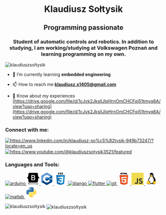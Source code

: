 <h1 align="center">Klaudiusz Sołtysik</h1>
<h2 align="center">Programming passionate</h2>
<h3 align="center">Student of automatic controls and robotics. In addition to studying, I am working/studying at Volkswagen Poznań and learning programming on my own.</h3>

<p align="left"> <img src="https://komarev.com/ghpvc/?username=klaudiuszsoltysik&label=Profile%20views&color=0e75b6&style=flat" alt="klaudiuszsoltysik" /> </p>

- 🌱 I’m currently learning **embedded engineering**

- 📫 How to reach me **klaudiusz.s1405@gmail.com**

- 📄 Know about my experiences [https://drive.google.com/file/d/1cJvk2JkslIJlqHrnOmCHCFqi51tmyq8A/view?usp=sharing](https://drive.google.com/file/d/1cJvk2JkslIJlqHrnOmCHCFqi51tmyq8A/view?usp=sharing)

<h3 align="left">Connect with me:</h3>
<p align="left">
<a href="https://www.linkedin.com/in/klaudiusz-so%c5%82tysik-949b73247/?locale=en_us" target="blank"><img align="center" src="https://raw.githubusercontent.com/rahuldkjain/github-profile-readme-generator/master/src/images/icons/Social/linked-in-alt.svg" alt="https://www.linkedin.com/in/klaudiusz-so%c5%82tysik-949b73247/?locale=en_us" height="30" width="40" /></a>
<a href="https://www.youtube.com/@klaudiuszsotysik3521/featured" target="blank"><img align="center" src="https://raw.githubusercontent.com/rahuldkjain/github-profile-readme-generator/master/src/images/icons/Social/youtube.svg" alt="https://www.youtube.com/@klaudiuszsotysik3521/featured" height="30" width="40" /></a>
</p>

<h3 align="left">Languages and Tools:</h3>
<p align="left"> <a href="https://www.arduino.cc/" target="_blank" rel="noreferrer"> <img src="https://cdn.worldvectorlogo.com/logos/arduino-1.svg" alt="arduino" width="40" height="40"/> </a> <a href="https://getbootstrap.com" target="_blank" rel="noreferrer"> <img src="https://raw.githubusercontent.com/devicons/devicon/master/icons/bootstrap/bootstrap-plain-wordmark.svg" alt="bootstrap" width="40" height="40"/> </a> <a href="https://www.w3schools.com/cpp/" target="_blank" rel="noreferrer"> <img src="https://raw.githubusercontent.com/devicons/devicon/master/icons/cplusplus/cplusplus-original.svg" alt="cplusplus" width="40" height="40"/> </a> <a href="https://www.w3schools.com/css/" target="_blank" rel="noreferrer"> <img src="https://raw.githubusercontent.com/devicons/devicon/master/icons/css3/css3-original-wordmark.svg" alt="css3" width="40" height="40"/> </a> <a href="https://www.djangoproject.com/" target="_blank" rel="noreferrer"> <img src="https://cdn.worldvectorlogo.com/logos/django.svg" alt="django" width="40" height="40"/> </a> <a href="https://flutter.dev" target="_blank" rel="noreferrer"> <img src="https://www.vectorlogo.zone/logos/flutterio/flutterio-icon.svg" alt="flutter" width="40" height="40"/> </a> <a href="https://git-scm.com/" target="_blank" rel="noreferrer"> <img src="https://www.vectorlogo.zone/logos/git-scm/git-scm-icon.svg" alt="git" width="40" height="40"/> </a> <a href="https://www.w3.org/html/" target="_blank" rel="noreferrer"> <img src="https://raw.githubusercontent.com/devicons/devicon/master/icons/html5/html5-original-wordmark.svg" alt="html5" width="40" height="40"/> </a> <a href="https://developer.mozilla.org/en-US/docs/Web/JavaScript" target="_blank" rel="noreferrer"> <img src="https://raw.githubusercontent.com/devicons/devicon/master/icons/javascript/javascript-original.svg" alt="javascript" width="40" height="40"/> </a> <a href="https://www.linux.org/" target="_blank" rel="noreferrer"> <img src="https://raw.githubusercontent.com/devicons/devicon/master/icons/linux/linux-original.svg" alt="linux" width="40" height="40"/> </a> <a href="https://www.mathworks.com/" target="_blank" rel="noreferrer"> <img src="https://upload.wikimedia.org/wikipedia/commons/2/21/Matlab_Logo.png" alt="matlab" width="40" height="40"/> </a> <a href="https://www.python.org" target="_blank" rel="noreferrer"> <img src="https://raw.githubusercontent.com/devicons/devicon/master/icons/python/python-original.svg" alt="python" width="40" height="40"/> </a> </p>

<p><img align="left" src="https://github-readme-stats.vercel.app/api/top-langs?username=klaudiuszsoltysik&show_icons=true&locale=en&layout=compact" alt="klaudiuszsoltysik" /></p>

<p>&nbsp;<img align="center" src="https://github-readme-stats.vercel.app/api?username=klaudiuszsoltysik&show_icons=true&locale=en" alt="klaudiuszsoltysik" /></p>
